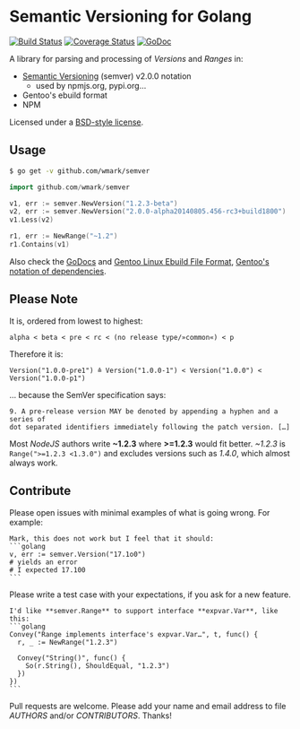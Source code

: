 Semantic Versioning for Golang
==============================

[![Build Status](https://drone.io/github.com/wmark/semver/status.png)](https://drone.io/github.com/wmark/semver/latest)
[![Coverage Status](https://coveralls.io/repos/wmark/semver/badge.png?branch=master)](https://coveralls.io/r/wmark/semver?branch=master)
[![GoDoc](https://godoc.org/github.com/wmark/semver?status.png)](https://godoc.org/github.com/wmark/semver)

A library for parsing and processing of *Versions* and *Ranges* in:

* [Semantic Versioning](http://semver.org/) (semver) v2.0.0 notation
  * used by npmjs.org, pypi.org…
* Gentoo's ebuild format
* NPM

Licensed under a [BSD-style license](LICENSE).

Usage
-----
```bash
$ go get -v github.com/wmark/semver
```

```go
import github.com/wmark/semver

v1, err := semver.NewVersion("1.2.3-beta")
v2, err := semver.NewVersion("2.0.0-alpha20140805.456-rc3+build1800")
v1.Less(v2)

r1, err := NewRange("~1.2")
r1.Contains(v1)
```

Also check the [GoDocs](http://godoc.org/github.com/wmark/semver)
and [Gentoo Linux Ebuild File Format](http://devmanual.gentoo.org/ebuild-writing/file-format/),
[Gentoo's notation of dependencies](http://devmanual.gentoo.org/general-concepts/dependencies/).

Please Note
-----------

It is, ordered from lowest to highest:

    alpha < beta < pre < rc < (no release type/»common«) < p

Therefore it is:

    Version("1.0.0-pre1") ≙ Version("1.0.0-1") < Version("1.0.0") < Version("1.0.0-p1")

… because the SemVer specification says:

    9. A pre-release version MAY be denoted by appending a hyphen and a series of
    dot separated identifiers immediately following the patch version. […]

Most *NodeJS* authors write **~1.2.3** where **>=1.2.3** would fit better.
*~1.2.3* is ```Range(">=1.2.3 <1.3.0")``` and excludes versions such as *1.4.0*,
which almost always work.

Contribute
----------

Please open issues with minimal examples of what is going wrong. For example:

    Mark, this does not work but I feel that it should:
    ```golang
    v, err := semver.Version("17.1o0")
    # yields an error
    # I expected 17.100
    ```

Please write a test case with your expectations, if you ask for a new feature.

    I'd like **semver.Range** to support interface **expvar.Var**, like this:
    ```golang
    Convey("Range implements interface's expvar.Var…", t, func() {
      r, _ := NewRange("1.2.3")
      
      Convey("String()", func() {
        So(r.String(), ShouldEqual, "1.2.3")
      })
    })
    ```

Pull requests are welcome.
Please add your name and email address to file *AUTHORS* and/or *CONTRIBUTORS*.
Thanks!
